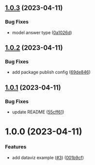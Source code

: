 ## [1.0.3](https://github.com/chewam/mozart/compare/v1.0.2...v1.0.3) (2023-04-11)


### Bug Fixes

* model answer type ([0a1026d](https://github.com/chewam/mozart/commit/0a1026de5a3681c6c535227b5943b632d433baa8))

## [1.0.2](https://github.com/chewam/mozart/compare/v1.0.1...v1.0.2) (2023-04-11)


### Bug Fixes

* add package publish config ([69de846](https://github.com/chewam/mozart/commit/69de846f60c492c5af28133456a6d063678a8cf8))

## [1.0.1](https://github.com/chewam/mozart/compare/v1.0.0...v1.0.1) (2023-04-11)


### Bug Fixes

* update README ([55cff61](https://github.com/chewam/mozart/commit/55cff6183879c652d545fac42cdc41117ef8f3ce))

# 1.0.0 (2023-04-11)


### Features

* add dataviz example ([#3](https://github.com/chewam/mozart/issues/3)) ([001b9cf](https://github.com/chewam/mozart/commit/001b9cf2e12cc8af40e2e13354323a66e0c75695))
